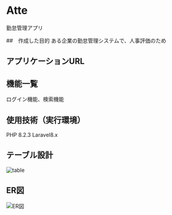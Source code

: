 # Atte
勤怠管理アプリ

##　作成した目的
ある企業の勤怠管理システムで、人事評価のため

## アプリケーションURL


## 機能一覧
ログイン機能、検索機能

## 使用技術（実行環境）
PHP 8.2.3
Laravel8.x

## テーブル設計
![table](https://github.com/tutiyaren/Atte/assets/126432220/938a5147-40b5-45ae-befa-d08cb5461839)


## ER図
![ER図](https://github.com/tutiyaren/Atte/assets/126432220/2adf5fe3-3e39-4092-9df4-51747189d686)


